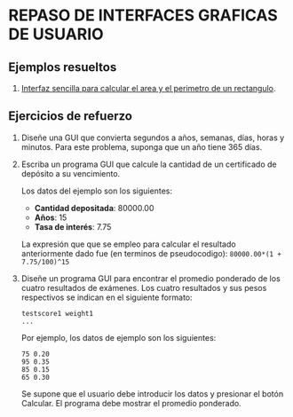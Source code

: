 # REPASO DE INTERFACES GRAFICAS DE USUARIO #

## Ejemplos resueltos ##

1. [Interfaz sencilla para calcular el area y el perimetro de un rectangulo](./ejemplo1).


## Ejercicios de refuerzo ##

1. Diseñe una GUI que convierta segundos a años, semanas, días, horas y minutos. Para este problema, suponga que un año tiene 365 días.
2. Escriba un programa GUI que calcule la cantidad de un certificado de depósito a su vencimiento. 
   
   Los datos del ejemplo son los siguientes: 
   * **Cantidad depositada**: 80000.00
   * **Años**: 15
   * **Tasa de interés**: 7.75

   La expresión que que se empleo para calcular el resultado anteriormente dado fue (en terminos de pseudocodigo): ```80000.00*(1 + 7.75/100)^15```

3. Diseñe un programa GUI para encontrar el promedio ponderado de los cuatro resultados de exámenes. Los cuatro resultados y sus pesos respectivos se indican en el siguiente formato:

   ```
   testscore1 weight1
   ...
   ```

   Por ejemplo, los datos de ejemplo son los siguientes:
   ```
   75 0.20
   95 0.35
   85 0.15
   65 0.30
   ```
   Se supone que el usuario debe introducir los datos y presionar el botón Calcular. El programa debe mostrar el promedio ponderado.
